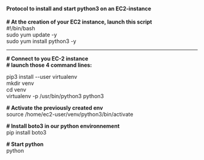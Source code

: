 #### Protocol to install and start python3 on an EC2-instance


**\# At the creation of your EC2 instance, launch this script**   
\#!/bin/bash  
sudo yum update -y  
sudo yum install python3 -y   


-----------------------------------------  

**\# Connect to you EC-2 instance**   
**\# launch those 4 command lines:**  

pip3 install --user virtualenv  
mkdir venv  
cd venv  
virtualenv -p /usr/bin/python3 python3  

**\# Activate the previously created env**  
source /home/ec2-user/venv/python3/bin/activate

**\# Install boto3 in our python environnement**  
pip install boto3

**\# Start python**  
python  
